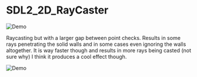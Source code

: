 # SDL2_2D_RayCaster

![Demo](https://github.com/Nytra/SDL2_2D_RayCaster/blob/master/raycasting1.gif)

Raycasting but with a larger gap between point checks. Results in some rays penetrating the solid walls and in some cases even ignoring the walls altogether. It is way faster though and results in more rays being casted (not sure why) I think it produces a cool effect though.

![Demo](https://github.com/Nytra/SDL2_2D_RayCaster/blob/master/raycasting2fast.gif)
